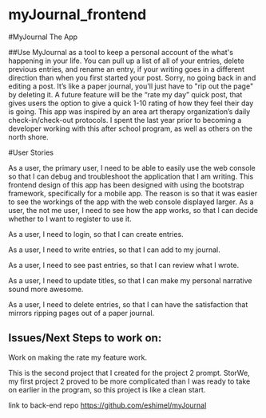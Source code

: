 # myJournal_frontend
#MyJournal The App

##Use MyJournal as a tool to keep a personal account of the what's happening in your life.  You can  pull up a list of all of your entries, delete previous entries, and rename an entry, if your writing goes in a different direction than when you first started your post.  Sorry, no going back in and editing a post.  It’s like a paper journal, you'll just have to "rip out the page" by deleting it.  A future feature will be the “rate my day” quick post, that gives users the option to give a quick 1-10 rating of how they feel their day is going.
This app was inspired by an area art therapy organization’s daily check-in/check-out protocols.  I spent the last year prior to becoming a developer working with this after school program, as well as others on the north shore.

#User Stories

As a user, the primary user, I need to be able to easily use the web console so that I can debug and troubleshoot the application that I am writing.
This frontend design of this app has been designed with using the bootstrap framework, specifically for a mobile app.  The reason is so that it was easier to see the workings of the app with the web console displayed larger.
As a user, the not me user, I need to see how the app works, so that I can decide whether to I want to register to use it.

As a user, I need to login, so that I can create entries.

As a user, I need to write entries, so that I can add to my journal.

As a user, I need to see past entries, so that I can review what I wrote.

As a user, I need to update titles, so that I can make my personal narrative sound more awesome.


As a user, I need to delete entries, so that I can have the satisfaction that mirrors ripping pages out of a paper  journal.


## Issues/Next Steps to work on:
Work on making the rate my feature work.

This is the second project that I created for the project 2 prompt.  StorWe, my first project 2 proved to be more complicated than I was ready to take on earlier in the program, so this project is like a clean start.  


link to back-end repo  https://github.com/eshimel/myJournal
